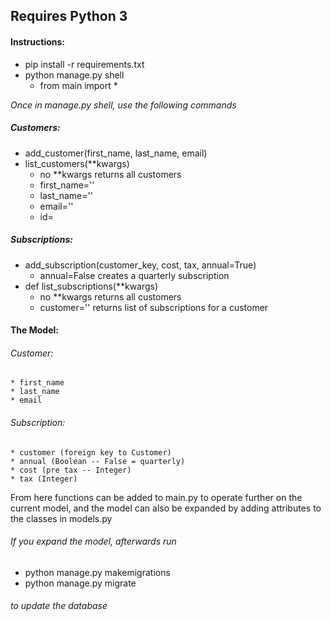 ## Requires Python 3
#### Instructions:
* pip install -r requirements.txt
* python manage.py shell
    * from main import *

*Once in manage.py shell, use the following commands* 

##### Customers:
* add_customer(first_name, last_name, email)
* list_customers(**kwargs)
    * no **kwargs returns all customers
    * first_name='<first name>'
    * last_name='<last name>'
    * email='<email>'
    * id=<primary key>
    
##### Subscriptions:
* add_subscription(customer_key, cost, tax, annual=True)
    * annual=False creates a quarterly subscription
* def list_subscriptions(**kwargs)
    * no **kwargs returns all customers
    * customer='<customer>' returns list of subscriptions for a customer 
    
#### The Model:
###### Customer:
    * first_name
    * last_name
    * email
    
###### Subscription:
    * customer (foreign key to Customer)
    * annual (Boolean -- False = quarterly)
    * cost (pre tax -- Integer)
    * tax (Integer)
    
From here functions can be added to main.py to operate further on the
current model, and the model can also be expanded by adding attributes
to the classes in models.py

###### If you expand the model, afterwards run
*  python manage.py makemigrations
* python manage.py migrate

###### to update the database